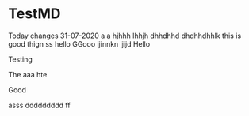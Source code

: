 # TestMD
Today changes 31-07-2020 a a hjhhh lhhjh dhhdhhd dhdhhdhhlk this is good thign ss hello 
GGooo ijinnkn ijijd
Hello

Testing

The
aaa
hte

Good

asss ddddddddd ff
